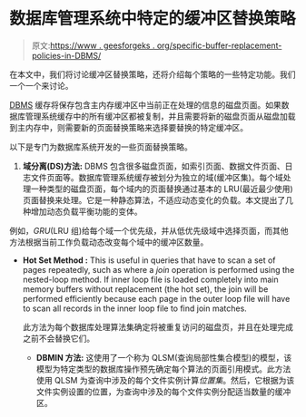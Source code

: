 # 数据库管理系统中特定的缓冲区替换策略

> 原文:[https://www . geesforgeks . org/specific-buffer-replacement-policies-in-DBMS/](https://www.geeksforgeeks.org/specific-buffer-replacement-policies-in-dbms/)

在本文中，我们将讨论缓冲区替换策略，还将介绍每个策略的一些特定功能。我们一个一个来讨论。

[DBMS](https://www.geeksforgeeks.org/dbms/) 缓存将保存包含主内存缓冲区中当前正在处理的信息的磁盘页面。如果数据库管理系统缓存中的所有缓冲区都被复制，并且需要将新的磁盘页面从磁盘加载到主内存中，则需要新的页面替换策略来选择要替换的特定缓冲区。

以下是专门为数据库系统开发的一些页面替换策略。

1.  **域分离(DS)方法:**
    DBMS 包含很多磁盘页面，如索引页面、数据文件页面、日志文件页面等。数据库管理系统缓存被划分为独立的域(缓冲区集)。每个域处理一种类型的磁盘页面，每个域内的页面替换通过基本的 LRU(最近最少使用)页面替换来处理。它是一种静态算法，不适应动态变化的负载。本文提出了几种增加动态负载平衡功能的变体。

例如，*GRU*(LRU 组)给每个域一个优先级，并从低优先级域中选择页面，而其他方法根据当前工作负载动态改变每个域中的缓冲区数量。

*   **Hot Set Method :**
    This is useful in queries that have to scan a set of pages repeatedly, such as where a *join* operation is performed using the nested-loop method. If inner loop file is loaded completely into main memory buffers without replacement (the hot set), the join will be performed efficiently because each page in the outer loop file will have to scan all records in the inner loop file to find join matches.

    此方法为每个数据库处理算法集确定将被重复访问的磁盘页，并且在处理完成之前不会替换它们。

    *   **DBMIN 方法:**
    这使用了一个称为 QLSM(查询局部性集合模型)的模型，该模型为特定类型的数据库操作预先确定每个算法的页面引用模式。此方法使用 QLSM 为查询中涉及的每个文件实例计算*位置集*。然后，它根据为该文件实例设置的位置，为查询中涉及的每个文件实例分配适当数量的缓冲区。